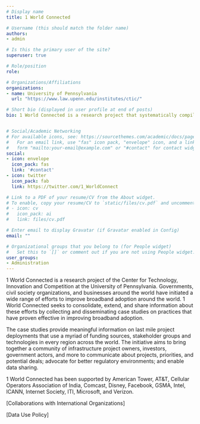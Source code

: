 ```yaml
---
# Display name
title: 1 World Connected

# Username (this should match the folder name)
authors:
- admin

# Is this the primary user of the site?
superuser: true

# Role/position
role: 

# Organizations/Affiliations
organizations:
- name: University of Pennsylvania
  url: "https://www.law.upenn.edu/institutes/ctic/"

# Short bio (displayed in user profile at end of posts)
bio: 1 World Connected is a research project that systematically compiles, analyses and disseminates information on connecting the unconnected. 


# Social/Academic Networking
# For available icons, see: https://sourcethemes.com/academic/docs/page-builder/#icons
#   For an email link, use "fas" icon pack, "envelope" icon, and a link in the
#   form "mailto:your-email@example.com" or "#contact" for contact widget.
social:
- icon: envelope
  icon_pack: fas
  link: '#contact'
- icon: twitter
  icon_pack: fab
  link: https://twitter.com/1_WorldConnect

# Link to a PDF of your resume/CV from the About widget.
# To enable, copy your resume/CV to `static/files/cv.pdf` and uncomment the lines below.
# - icon: cv
#   icon_pack: ai
#   link: files/cv.pdf

# Enter email to display Gravatar (if Gravatar enabled in Config)
email: ""

# Organizational groups that you belong to (for People widget)
#   Set this to `[]` or comment out if you are not using People widget.
user_groups:
- Administration
---
```


1 World Connected is a research project of the Center for Technology, Innovation and Competition at the University of Pennsylvania. Governments, civil society organizations, and businesses around the world have initiated a wide range of efforts to improve broadband adoption around the world. 1 World Connected seeks to consolidate, extend, and share information about these efforts by collecting and disseminating case studies on practices that have proven effective in improving broadband adoption.

The case studies provide meaningful information on last mile project deployments that use a myriad of funding sources, stakeholder groups and technologies in every region across the world. The initiative aims to bring together a community of infrastructure project owners, investors, government actors, and more to communicate about projects, priorities, and potential deals; advocate for better regulatory environments; and enable data sharing.

1 World Connected has been supported by  American Tower, AT&T, Cellular Operators Association of India, Comcast, Disney, Facebook, GSMA, Intel, ICANN, Internet Society, ITI, Microsoft, and Verizon.

[Collaborations with International Organizations]

[Data Use Policy]
